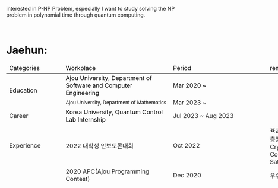 interested in P-NP Problem, especially I want to study solving the NP problem in polynomial time through quantum computing.

<!---
Han-JaeHoon/Han-JaeHoon is a ✨ special ✨ repository because its `README.md` (this file) appears on your GitHub profile.
You can click the Preview link to take a look at your changes.
--->

<p><span style="color: #000000;"><!-- ####### HEY, I AM THE SOURCE EDITOR! #########--></span></p>
<p><span style="color: #000000;">&nbsp; &nbsp; &nbsp; &nbsp; &nbsp; &nbsp;&nbsp;</span></p>
<h1 style="color: #2e6c80;"><span style="color: #000000;">Jaehun:</span></h1>
<table class="editorDemoTable" style="width: 898px; height: 359px;">
<thead>
<tr style="height: 18px;">
<td style="width: 143px; height: 18px;"><span style="color: #000000;">Categories</span></td>
<td style="width: 296px; height: 18px;"><span style="color: #000000;">Workplace</span></td>
<td style="width: 271px; height: 18px;"><span style="color: #000000;">Period</span></td>
<td style="width: 188px; height: 18px;"><span style="color: #000000;">remarks</span></td>
</tr>
</thead>
<tbody>
<tr style="height: 39px;">
<td style="width: 143px; height: 61px;" rowspan="2"><span style="color: #000000;">Education</span></td>
<td style="width: 296px; height: 39px;"><span style="color: #000000;">Ajou University, Department of Software and Computer Engineering</span></td>
<td style="width: 271px; height: 39px;"><span style="color: #000000;">Mar 2020 ~</span></td>
<td style="width: 188px; height: 39px;">&nbsp;</td>
</tr>
<tr style="height: 22px;">
<td style="width: 296px; height: 22px;"><span style="color: #000000; font-size: 13px;">Ajou University, Department of Mathematics</span></td>
<td style="width: 271px; height: 22px;">Mar 2023 ~</td>
<td style="width: 188px; height: 22px;">&nbsp;</td>
</tr>
<tr style="height: 22px;">
<td style="width: 143px; height: 22px;">Career</td>
<td style="width: 296px; height: 22px;"><span id="demoId" style="color: #000000;">Korea University, Quantum Control Lab Internship</span></td>
<td style="width: 271px; height: 22px;">Jul 2023 ~ Aug 2023</td>
<td style="width: 188px; height: 22px;">&nbsp;</td>
</tr>
<tr style="height: 36px;">
<td style="width: 143px; height: 36px;">Experience</td>
<td style="width: 296px; height: 36px;">2022 대학생 안보토론대회</td>
<td style="width: 271px; height: 36px;">Oct 2022</td>
<td style="width: 188px; height: 36px;">육군사관학교장-서울교대총장상, QCS(Quantum Cryptographic &amp; Communication Satellite &amp; System)</td>
</tr>
<tr style="height: 18px;">
<td style="width: 143px; height: 18px;">&nbsp;</td>
<td style="width: 296px; height: 21px;">2020 APC(Ajou Programming Contest)</td>
<td style="width: 271px; height: 21px;">Dec 2020</td>
<td style="width: 188px; height: 21px;">우수상</td>
</tr>
<tr style="height: 22px;">
<td style="width: 143px; height: 22px;">&nbsp;</td>
<td style="width: 296px; height: 22px;">&nbsp;</td>
<td style="width: 271px; height: 22px;">&nbsp;</td>
<td style="width: 188px; height: 22px;">&nbsp;</td>
</tr>
<tr style="height: 22px;">
<td style="width: 143px; height: 22px;">&nbsp;</td>
<td style="width: 296px; height: 22px;">&nbsp;</td>
<td style="width: 271px; height: 22px;">&nbsp;</td>
<td style="width: 188px; height: 22px;">&nbsp;</td>
</tr>
<tr style="height: 19px;">
<td style="width: 143px; height: 19px;">&nbsp;</td>
<td style="width: 296px; height: 19px;">&nbsp;</td>
<td style="width: 271px; height: 19px;">&nbsp;</td>
<td style="width: 188px; height: 19px;">&nbsp;</td>
</tr>
<tr style="height: 18px;">
<td style="width: 143px; height: 18px;">&nbsp;</td>
<td style="width: 296px; height: 18px;">&nbsp;</td>
<td style="width: 271px; height: 18px;">&nbsp;</td>
<td style="width: 188px; height: 18px;">&nbsp;</td>
</tr>
<tr style="height: 18px;">
<td style="width: 143px; height: 18px;">&nbsp;</td>
<td style="width: 296px; height: 18px;">&nbsp;</td>
<td style="width: 271px; height: 18px;">&nbsp;</td>
<td style="width: 188px; height: 18px;">&nbsp;</td>
</tr>
<tr style="height: 18px;">
<td style="width: 143px; height: 18px;">&nbsp;</td>
<td style="width: 296px; height: 18px;">&nbsp;</td>
<td style="width: 271px; height: 18px;">&nbsp;</td>
<td style="width: 188px; height: 18px;">&nbsp;</td>
</tr>
<tr style="height: 22px;">
<td style="width: 143px; height: 22px;">&nbsp;</td>
<td style="width: 296px; height: 22px;">&nbsp;</td>
<td style="width: 271px; height: 22px;">&nbsp;</td>
<td style="width: 188px; height: 22px;">&nbsp;</td>
</tr>
<tr style="height: 26px;">
<td style="width: 143px; height: 26px;">&nbsp;</td>
<td style="width: 296px; height: 26px;"><span style="color: #000000; font-size: 17px;">&nbsp;</span></td>
<td style="width: 271px; height: 26px;">&nbsp;</td>
<td style="width: 188px; height: 26px;">&nbsp;</td>
</tr>
<tr style="height: 18px;">
<td style="width: 143px; height: 18px;">&nbsp;</td>
<td style="width: 296px; height: 18px;">&nbsp;</td>
<td style="width: 271px; height: 18px;">&nbsp;</td>
<td style="width: 188px; height: 18px;">&nbsp;</td>
</tr>
</tbody>
</table>
<p><span style="color: #000000;"><strong>&nbsp;</strong></span></p>
<p><span style="color: #000000;"><strong>&nbsp;</strong></span></p>
